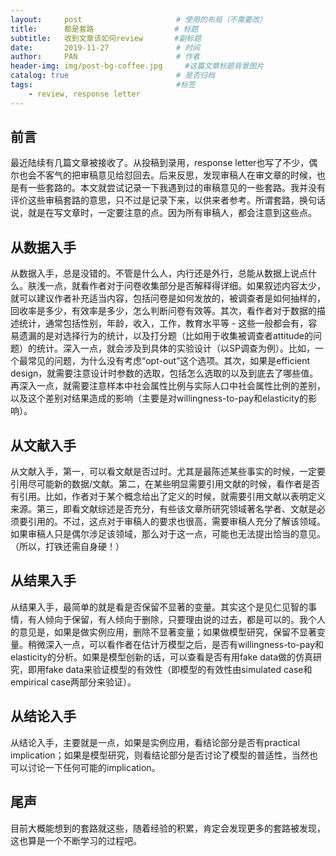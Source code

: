 ```yaml
---
layout:     post                     # 使用的布局（不需要改）
title:      都是套路                  # 标题 
subtitle:   收到文章该如何review       #副标题
date:       2019-11-27               # 时间
author:     PAN                      # 作者
header-img: img/post-bg-coffee.jpg     #这篇文章标题背景图片
catalog: true                        # 是否归档
tags:                                #标签
    - review, response letter
---
```


前言
---

最近陆续有几篇文章被接收了。从投稿到录用，response letter也写了不少，偶尔也会不客气的把审稿意见给怼回去。后来反思，发现审稿人在审文章的时候，也是有一些套路的。本文就尝试记录一下我遇到过的审稿意见的一些套路。我并没有评价这些审稿套路的意思，只不过是记录下来，以供来者参考。所谓套路，换句话说，就是在写文章时，一定要注意的点。因为所有审稿人，都会注意到这些点。

从数据入手
---

从数据入手，总是没错的。不管是什么人，内行还是外行，总能从数据上说点什么。肤浅一点，就看作者对于问卷收集部分是否解释得详细。如果叙述内容太少，就可以建议作者补充适当内容，包括问卷是如何发放的，被调查者是如何抽样的，回收率是多少，有效率是多少，怎么判断问卷有效等。其次，看作者对于数据的描述统计，通常包括性别，年龄，收入，工作，教育水平等 - 这些一般都会有，容易遗漏的是对选择行为的统计，以及打分题（比如用于收集被调查者attitude的问题）的统计。深入一点，就会涉及到具体的实验设计（以SP调查为例）。比如，一个最常见的问题，为什么没有考虑“opt-out”这个选项。其次，如果是efficient design，就需要注意设计时参数的选取，包括怎么选取的以及到底去了哪些值。再深入一点，就需要注意样本中社会属性比例与实际人口中社会属性比例的差别，以及这个差别对结果造成的影响（主要是对willingness-to-pay和elasticity的影响）。

从文献入手
---

从文献入手，第一，可以看文献是否过时。尤其是最陈述某些事实的时候，一定要引用尽可能新的数据/文献。第二，在某些明显需要引用文献的时候，看作者是否有引用。比如，作者对于某个概念给出了定义的时候，就需要引用文献以表明定义来源。第三，即看文献综述是否充分，有些该文章所研究领域著名学者、文献是必须要引用的。不过，这点对于审稿人的要求也很高，需要审稿人充分了解该领域。如果审稿人只是偶尔涉足该领域，那么对于这一点，可能也无法提出恰当的意见。（所以，打铁还需自身硬！）

从结果入手
---

从结果入手，最简单的就是看是否保留不显著的变量。其实这个是见仁见智的事情，有人倾向于保留，有人倾向于删除，只要理由说的过去，都是可以的。我个人的意见是，如果是做实例应用，删除不显著变量；如果做模型研究，保留不显著变量。稍微深入一点，可以看作者在估计万模型之后，是否有willingness-to-pay和elasticity的分析。如果是模型创新的话，可以查看是否有用fake data做的仿真研究，即用fake data来验证模型的有效性（即模型的有效性由simulated case和empirical case两部分来验证）。

从结论入手
---

从结论入手，主要就是一点，如果是实例应用，看结论部分是否有practical implication；如果是模型研究，则看结论部分是否讨论了模型的普适性，当然也可以讨论一下任何可能的implication。

尾声
---

目前大概能想到的套路就这些，随着经验的积累，肯定会发现更多的套路被发现，这也算是一个不断学习的过程吧。